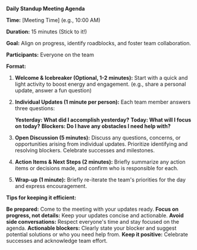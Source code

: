 **Daily Standup Meeting Agenda**

**Time:** [Meeting Time] (e.g., 10:00 AM)

**Duration:** 15 minutes (Stick to it!)

**Goal:** Align on progress, identify roadblocks, and foster team collaboration.

**Participants:** Everyone on the team

**Format:**

1. **Welcome & Icebreaker (Optional, 1-2 minutes):** Start with a quick and light activity to boost energy and engagement. (e.g., share a personal update, answer a fun question)
2. **Individual Updates (1 minute per person):** Each team member answers three questions:

    **Yesterday: What did I accomplish yesterday?**
    **Today: What will I focus on today?**
    **Blockers: Do I have any obstacles I need help with?**

3. **Open Discussion (5 minutes):** Discuss any questions, concerns, or opportunities arising from individual updates.
    Prioritize identifying and resolving blockers.
    Celebrate successes and milestones.

4. **Action Items & Next Steps (2 minutes):** Briefly summarize any action items or decisions made, and confirm who is responsible for each.
5. **Wrap-up (1 minute):** Briefly re-iterate the team's priorities for the day and express encouragement.

**Tips for keeping it efficient:**

**Be prepared:** Come to the meeting with your updates ready.
**Focus on progress, not details:** Keep your updates concise and actionable.
**Avoid side conversations:** Respect everyone's time and stay focused on the agenda.
**Actionable blockers:** Clearly state your blocker and suggest potential solutions or who you need help from.
**Keep it positive:** Celebrate successes and acknowledge team effort.
